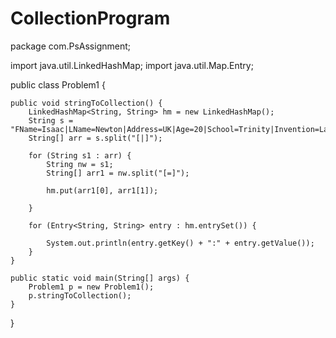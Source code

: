 # CollectionProgram
package com.PsAssignment;

import java.util.LinkedHashMap;
import java.util.Map.Entry;

public class Problem1 {

	public void stringToCollection() {
		LinkedHashMap<String, String> hm = new LinkedHashMap();
		String s = "FName=Isaac|LName=Newton|Address=UK|Age=20|School=Trinity|Invention=LawsOfMotion";
		String[] arr = s.split("[|]");

		for (String s1 : arr) {
			String nw = s1;
			String[] arr1 = nw.split("[=]");

			hm.put(arr1[0], arr1[1]);

		}

		for (Entry<String, String> entry : hm.entrySet()) {

			System.out.println(entry.getKey() + ":" + entry.getValue());
		}
	}

	public static void main(String[] args) {
		Problem1 p = new Problem1();
		p.stringToCollection();
	}

}
